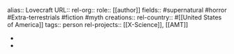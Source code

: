 alias:: Lovecraft
URL::
rel-org::
role:: [[author]] 
fields:: #supernatural #horror #Extra-terrestrials #fiction #myth 
creations:: 
rel-country:: #[[United States of America]] 
tags:: person
rel-projects:: [[X-Science]], [[AMT]] 


-
-
